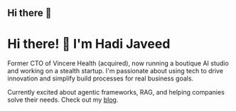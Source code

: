 ## Hi there 👋

<!--
**hadijaveed/hadijaveed** is a ✨ _special_ ✨ repository because its `README.md` (this file) appears on your GitHub profile.

Here are some ideas to get you started:

- 🔭 I’m currently working on ...
- 🌱 I’m currently learning ...
- 👯 I’m looking to collaborate on ...
- 🤔 I’m looking for help with ...
- 💬 Ask me about ...
- 📫 How to reach me: ...
- 😄 Pronouns: ...
- ⚡ Fun fact: ...
-->
# Hi there! 👋 I'm Hadi Javeed

Former CTO of Vincere Health (acquired), now running a boutique AI studio and working on a stealth startup. I'm passionate about using tech to drive innovation and simplify build processes for real business goals.

Currently excited about agentic frameworks, RAG, and helping companies solve their needs. Check out my [blog](https://www.hadijaveed.com).
